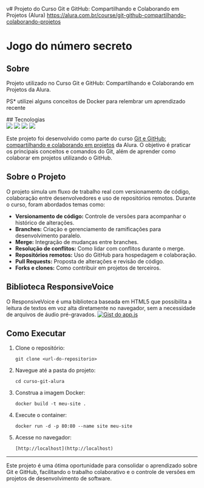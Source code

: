 v# Projeto do Curso Git e GitHub: Compartilhando e Colaborando em Projetos (Alura)
https://alura.com.br/course/git-github-compartilhando-colaborando-projetos

<h1>Jogo do número secreto</h1>

<h2> Sobre</h2>
<p>Projeto utilizado no Curso Git e GitHub: Compartilhando e Colaborando em Projetos da Alura.</p>
<p>PS* utilizei alguns conceitos de Docker para relembrar um aprendizado recente</p>
## Tecnologias
<div>
  <img src="https://img.shields.io/badge/HTML-239120?style=for-the-badge&logo=html5&logoColor=white">
  <img src="https://img.shields.io/badge/CSS-239120?&style=for-the-badge&logo=css3&logoColor=white">
  <img src="https://img.shields.io/badge/JavaScript-F7DF1E?style=for-the-badge&logo=javascript&logoColor=black">
  <img src="https://img.shields.io/badge/Docker-2496ED?style=for-the-badge&logo=docker&logoColor=white">
</div>




Este projeto foi desenvolvido como parte do curso [Git e GitHub: compartilhando e colaborando em projetos](https://alura.com.br/course/git-github-compartilhando-colaborando-projetos) da Alura. O objetivo é praticar os principais conceitos e comandos do Git, além de aprender como colaborar em projetos utilizando o GitHub.

## Sobre o Projeto

O projeto simula um fluxo de trabalho real com versionamento de código, colaboração entre desenvolvedores e uso de repositórios remotos. Durante o curso, foram abordados temas como:

- **Versionamento de código:** Controle de versões para acompanhar o histórico de alterações.
- **Branches:** Criação e gerenciamento de ramificações para desenvolvimento paralelo.
- **Merge:** Integração de mudanças entre branches.
- **Resolução de conflitos:** Como lidar com conflitos durante o merge.
- **Repositórios remotos:** Uso do GitHub para hospedagem e colaboração.
- **Pull Requests:** Proposta de alterações e revisão de código.
- **Forks e clones:** Como contribuir em projetos de terceiros.

## Biblioteca ResponsiveVoice
O ResponsiveVoice é uma biblioteca baseada em HTML5 que possibilita a leitura de textos em voz alta diretamente no navegador, sem a necessidade de arquivos de áudio pré-gravados.
[![Gist do app.js](https://gist.github.com/victor-dias21/78a10f9ed9d0463b6cfb1087c88fcc3e.png)](https://gist.github.com/victor-dias21/78a10f9ed9d0463b6cfb1087c88fcc3e)


## Como Executar

1. Clone o repositório:
   ```
   git clone <url-do-repositorio>
   ```
2. Navegue até a pasta do projeto:
   ```
   cd curso-git-alura
   ```
3. Construa a imagem Docker:
   ```
   docker build -t meu-site .
   ```
4. Execute o container:
   ```
   docker run -d -p 80:80 --name site meu-site
   ```
5. Acesse no navegador:
   ```
   [http://localhost](http://localhost)
   ```


---

Este projeto é uma ótima oportunidade para consolidar o aprendizado sobre Git e GitHub, facilitando o trabalho colaborativo e o controle de versões em projetos de desenvolvimento de software.
